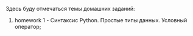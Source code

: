 Здесь буду отмечаться темы домашних заданий:
1. homework 1 - Синтаксис Python. Простые типы данных. Условный оператор;
